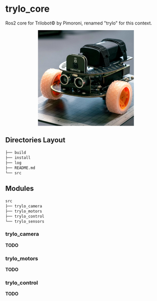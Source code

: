 # trylo_core
Ros2 core for Trilobot© by Pimoroni, renamed "trylo" for this context.
<center>
    <img width=300 src=repo/trilobot.jpg />
</center>

## Directories Layout
```
├── build
├── install
├── log
├── README.md
└── src
```

## Modules
```
src
├── trylo_camera
├── trylo_motors
├── trylo_control
└── trylo_sensors
```

### trylo_camera
**TODO**

### trylo_motors
**TODO**

### trylo_control
**TODO**